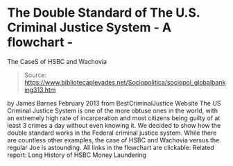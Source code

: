 # The Double Standard of The U.S. Criminal Justice System - A flowchart - 
The CaseS of HSBC and Wachovia

> Source: https://www.bibliotecapleyades.net/Sociopolitica/sociopol_globalbanking313.htm

by James Barnes
February 2013
from
BestCriminalJustice Website
The US Criminal Justice System is one of the more obtuse ones in the world,
with an extremely high rate of incarceration and most citizens being guilty
of at least 3 crimes a day without even knowing it.
We decided to show how the double standard works
in the Federal criminal justice system. While there are countless other
examples, the case of HSBC and Wachovia versus the regular Joe is
astounding.
All links in the flowchart are clickable:
Related report:
Long History of HSBC Money Laundering
